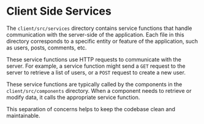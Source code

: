 # Client Side Services

The `client/src/services` directory contains service functions that handle communication with the server-side of the application. Each file in this directory corresponds to a specific entity or feature of the application, such as users, posts, comments, etc.

These service functions use HTTP requests to communicate with the server. For example, a service function might send a `GET` request to the server to retrieve a list of users, or a `POST` request to create a new user.

These service functions are typically called by the components in the `client/src/components` directory. When a component needs to retrieve or modify data, it calls the appropriate service function.

This separation of concerns helps to keep the codebase clean and maintainable.